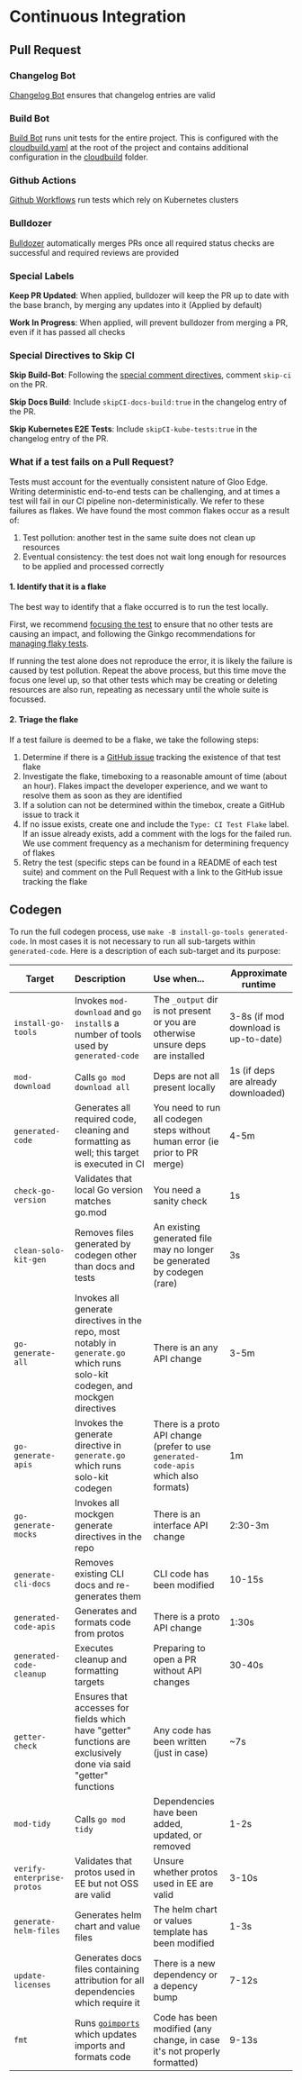 # Continuous Integration

## Pull Request

### Changelog Bot
[Changelog Bot](https://github.com/solo-io/changelog-bot)  ensures that changelog entries are valid

### Build Bot
[Build Bot](https://github.com/solo-io/build-bot) runs unit tests for the entire project. This is configured with the [cloudbuild.yaml](../cloudbuild.yaml) at the root of the project and contains additional configuration in the [cloudbuild](cloudbuild) folder.

### Github Actions
[Github Workflows](https://github.com/solo-io/gloo/tree/main/.github/workflows) run tests which rely on Kubernetes clusters

### Bulldozer
[Bulldozer](https://github.com/solo-io/bulldozer) automatically merges PRs once all required status checks are successful and required reviews are provided

### Special Labels
**Keep PR Updated**: When applied, bulldozer will keep the PR up to date with the base branch, by merging any updates into it (Applied by default)

**Work In Progress**: When applied, will prevent bulldozer from merging a PR, even if it has passed all checks
### Special Directives to Skip CI
**Skip Build-Bot**: Following the [special comment directives](https://github.com/solo-io/build-bot#issue-comment-directives), comment `skip-ci` on the PR.

**Skip Docs Build**: Include `skipCI-docs-build:true` in the changelog entry of the PR.

**Skip Kubernetes E2E Tests**: Include `skipCI-kube-tests:true` in the changelog entry of the PR.

### What if a test fails on a Pull Request?

Tests must account for the eventually consistent nature of Gloo Edge. Writing deterministic end-to-end tests can be challenging, and at times a test will fail in our CI pipeline non-deterministically. We refer to these failures as flakes. We have found the most common flakes occur as a result of:
1. Test pollution: another test in the same suite does not clean up resources
2. Eventual consistency: the test does not wait long enough for resources to be applied and processed correctly

#### 1. Identify that it is a flake
The best way to identify that a flake occurred is to run the test locally.

First, we recommend [focusing the test](https://onsi.github.io/ginkgo/#focused-specs) to ensure that no other tests are causing an impact, and following the Ginkgo recommendations for [managing flaky tests](https://onsi.github.io/ginkgo/#repeating-spec-runs-and-managing-flaky-specs).

If running the test alone does not reproduce the error, it is likely the failure is caused by test pollution. Repeat the above process, but this time move the focus one level up, so that other tests which may be creating or deleting resources are also run, repeating as necessary until the whole suite is focussed.

#### 2. Triage the flake
If a test failure is deemed to be a flake, we take the following steps:
1. Determine if there is a [GitHub issue](https://github.com/solo-io/gloo/labels/Type%3A%20CI%20Test%20Flake) tracking the existence of that test flake
1. Investigate the flake, timeboxing to a reasonable amount of time (about an hour). Flakes impact the developer experience, and we want to resolve them as soon as they are identified
1. If a solution can not be determined within the timebox, create a GitHub issue to track it
1. If no issue exists, create one and include the `Type: CI Test Flake` label. If an issue already exists, add a comment with the logs for the failed run. We use comment frequency as a mechanism for determining frequency of flakes
1. Retry the test (specific steps can be found in a README of each test suite) and comment on the Pull Request with a link to the GitHub issue tracking the flake

## Codegen

To run the full codegen process, use `make -B install-go-tools generated-code`. In most cases it is not necessary to run all sub-targets within `generated-code`.
Here is a description of each sub-target and its purpose:

| Target                     | Description                                                                                                                    | Use when...                                                                          | Approximate runtime                  |
|----------------------------|:-------------------------------------------------------------------------------------------------------------------------------|:-------------------------------------------------------------------------------------|--------------------------------------|
| `install-go-tools`         | Invokes `mod-download` and `go install`s a number of tools used by `generated-code`                                            | The `_output` dir is not present or you are otherwise unsure deps are installed      | 3-8s (if mod download is up-to-date) |
| `mod-download`             | Calls `go mod download all`                                                                                                    | Deps are not all present locally                                                     | 1s (if deps are already downloaded)  |
| `generated-code`           | Generates all required code, cleaning and formatting as well; this target is executed in CI                                    | You need to run all codegen steps without human error (ie prior to PR merge)         | 4-5m                                 |
| `check-go-version`         | Validates that local Go version matches go.mod                                                                                 | You need a sanity check                                                              | 1s                                   |
| `clean-solo-kit-gen`       | Removes files generated by codegen other than docs and tests                                                                   | An existing generated file may no longer be generated by codegen (rare)              | 3s                                   |
| `go-generate-all`          | Invokes all generate directives in the repo, most notably in `generate.go` which runs solo-kit codegen, and mockgen directives | There is an any API change                                                           | 3-5m                                 |
| `go-generate-apis`         | Invokes the generate directive in `generate.go` which runs solo-kit codegen                                                    | There is a proto API change (prefer to use `generated-code-apis` which also formats) | 1m                                   |
| `go-generate-mocks`        | Invokes all mockgen generate directives in the repo                                                                            | There is an interface API change                                                     | 2:30-3m                              |
| `generate-cli-docs`        | Removes existing CLI docs and re-generates them                                                                                | CLI code has been modified                                                           | 10-15s                               |
| `generated-code-apis`      | Generates and formats code from protos                                                                                         | There is a proto API change                                                          | 1:30s                                |
| `generated-code-cleanup`   | Executes cleanup and formatting targets                                                                                        | Preparing to open a PR without API changes                                           | 30-40s                               |
| `getter-check`             | Ensures that accesses for fields which have "getter" functions are exclusively done via said "getter" functions                | Any code has been written (just in case)                                             | ~7s                                  |
| `mod-tidy`                 | Calls `go mod tidy`                                                                                                            | Dependencies have been added, updated, or removed                                    | 1-2s                                 |                                |
| `verify-enterprise-protos` | Validates that protos used in EE but not OSS are valid                                                                         | Unsure whether protos used in EE are valid                                           | 3-10s                                |
| `generate-helm-files`      | Generates helm chart and value files                                                                                           | The helm chart or values template has been modified                                  | 1-3s                                 |
| `update-licenses`          | Generates docs files containing attribution for all dependencies which require it                                              | There is a new dependency or a depency bump                                          | 7-12s                                |
| `fmt`                      | Runs [`goimports`](https://pkg.go.dev/golang.org/x/tools/cmd/goimports) which updates imports and formats code                 | Code has been modified (any change, in case it's not properly formatted)             | 9-13s                                |